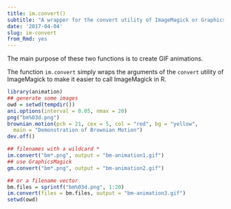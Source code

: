```yaml
---
title: im.convert()
subtitle: "A wrapper for the convert utility of ImageMagick or GraphicsMagick."
date: '2017-04-04'
slug: im-convert
from_Rmd: yes
---
```


The main purpose of these two functions is to create GIF animations.

The function `im.convert` simply wraps the arguments of the
`convert` utility of ImageMagick to make it easier to call
ImageMagick in R.
 

```r
library(animation)
## generate some images
owd = setwd(tempdir())
ani.options(interval = 0.05, nmax = 20)
png("bm%03d.png")
brownian.motion(pch = 21, cex = 5, col = "red", bg = "yellow", 
  main = "Demonstration of Brownian Motion")
dev.off()

## filenames with a wildcard *
im.convert("bm*.png", output = "bm-animation1.gif")
## use GraphicsMagick
gm.convert("bm*.png", output = "bm-animation2.gif")

## or a filename vector
bm.files = sprintf("bm%03d.png", 1:20)
im.convert(files = bm.files, output = "bm-animation3.gif")
setwd(owd)
```

